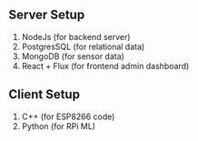 ## Server Setup


1. NodeJs (for backend server)
2. PostgresSQL (for relational data)
3. MongoDB (for sensor data)
4. React + Flux (for frontend admin dashboard)


## Client Setup

1. C++ (for ESP8266 code)
2. Python (for RPi ML)